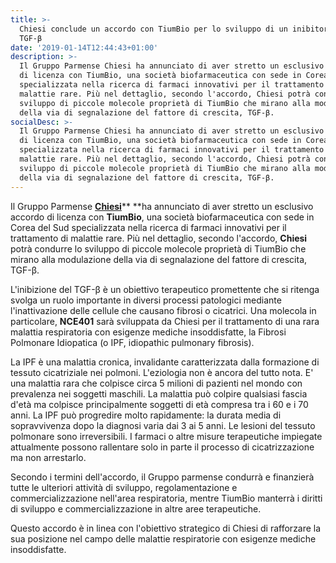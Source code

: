 ```yaml
---
title: >-
  Chiesi conclude un accordo con TiumBio per lo sviluppo di un inibitore del
  TGF-β
date: '2019-01-14T12:44:43+01:00'
description: >-
  Il Gruppo Parmense Chiesi ha annunciato di aver stretto un esclusivo accordo
  di licenza con TiumBio, una società biofarmaceutica con sede in Corea del Sud
  specializzata nella ricerca di farmaci innovativi per il trattamento di
  malattie rare. Più nel dettaglio, secondo l'accordo, Chiesi potrà condurre lo
  sviluppo di piccole molecole proprietà di TiumBio che mirano alla modulazione
  della via di segnalazione del fattore di crescita, TGF-β. 
socialDesc: >-
  Il Gruppo Parmense Chiesi ha annunciato di aver stretto un esclusivo accordo
  di licenza con TiumBio, una società biofarmaceutica con sede in Corea del Sud
  specializzata nella ricerca di farmaci innovativi per il trattamento di
  malattie rare. Più nel dettaglio, secondo l'accordo, Chiesi potrà condurre lo
  sviluppo di piccole molecole proprietà di TiumBio che mirano alla modulazione
  della via di segnalazione del fattore di crescita, TGF-β.
---
```

Il Gruppo Parmense [**Chiesi**](https://www.chiesi.com/en/chiesi-enters-in-an-exclusive-global-license-agreement-with-tiumbio-to-develop-innovative-molecules-for-respiratory-diseases/)** **ha annunciato di aver stretto un esclusivo accordo di licenza con **TiumBio**, una società biofarmaceutica con sede in Corea del Sud specializzata nella ricerca di farmaci innovativi per il trattamento di malattie rare. Più nel dettaglio, secondo l'accordo, **Chiesi** potrà condurre lo sviluppo di piccole molecole proprietà di TiumBio che mirano alla modulazione della via di segnalazione del fattore di crescita, TGF-β. 

L'inibizione del TGF-β è un obiettivo terapeutico promettente che si ritenga svolga un ruolo importante in diversi processi patologici mediante l'inattivazione delle cellule che causano fibrosi o cicatrici. Una molecola in particolare, **NCE401** sarà sviluppata da Chiesi per il trattamento di una rara malattia respiratoria con esigenze mediche insoddisfatte, la Fibrosi Polmonare Idiopatica (o IPF, idiopathic pulmonary fibrosis).

La IPF è una malattia cronica, invalidante caratterizzata dalla formazione di tessuto cicatriziale nei polmoni. L'eziologia non è ancora del tutto nota. E' una malattia rara che colpisce circa 5 milioni di pazienti nel mondo con prevalenza nei soggetti maschili. La malattia può colpire qualsiasi fascia d'età ma colpisce principalmente soggetti di età compresa tra i 60 e i 70 anni. La IPF può progredire molto rapidamente: la durata media di sopravvivenza dopo la diagnosi varia dai 3 ai 5 anni. Le lesioni del tessuto polmonare sono irreversibili. I farmaci o altre misure terapeutiche impiegate attualmente possono rallentare solo in parte il processo di cicatrizzazione ma non arrestarlo.

Secondo i termini dell'accordo, il Gruppo parmense condurrà e finanzierà tutte le ulteriori attività di sviluppo, regolamentazione e commercializzazione nell'area respiratoria, mentre TiumBio manterrà i diritti di sviluppo e commercializzazione in altre aree terapeutiche. 

Questo accordo è in linea con l'obiettivo strategico di Chiesi di rafforzare la sua posizione nel campo delle malattie respiratorie con esigenze mediche insoddisfatte.
